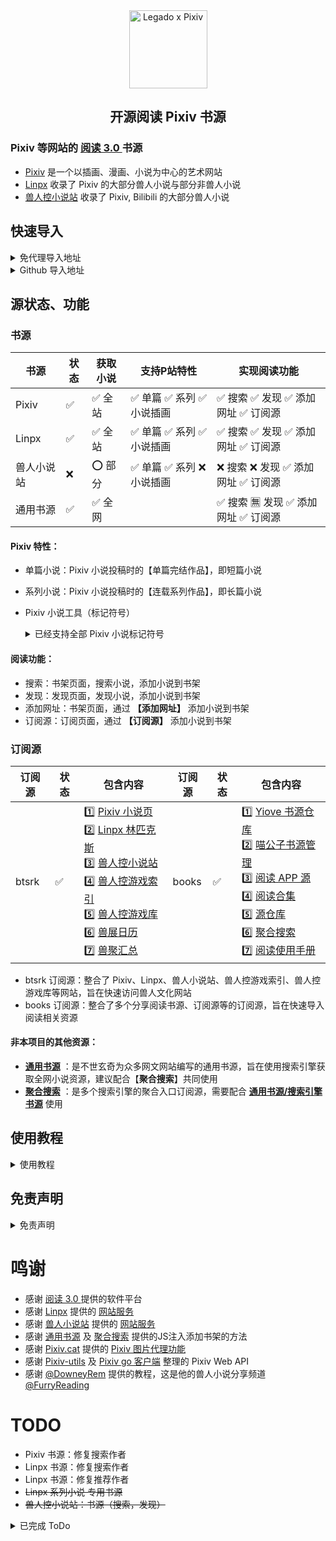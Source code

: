 <div align="center">
<img width="125" height="125" src="https://github.com/windyhusky/PixivSource/raw/main/doc/pic/Legado-Pixiv.png" alt="Legado x Pixiv"/>

## 开源阅读 Pixiv 书源
</div>


### Pixiv 等网站的 [阅读 3.0 ](https://github.com/gedoor/legado) 书源
- [Pixiv](https://www.pixiv.net/) 是一个以插画、漫画、小说为中心的艺术网站
- [Linpx](https://www.furrynovel.ink) 收录了 Pixiv 的大部分兽人小说与部分非兽人小说
- [兽人控小说站](https://www.furrynovel.com) 收录了 Pixiv, Bilibili 的大部分兽人小说


## 快速导入
<details>
<summary> 免代理导入地址 </summary>

| 名称         | 免代理导入网址                                                      |
| -------------| ------------------------------------------------------------------ |
| 所有书源　    | https://cdn.jsdelivr.net/gh/windyhusky/PixivSource@main/allbook.json |
| 所有订阅源　 | https://cdn.jsdelivr.net/gh/windyhusky/PixivSource@main/allrss.json |
| Pixiv 书源 　 | https://cdn.jsdelivr.net/gh/windyhusky/PixivSource@main/pixiv.json |
| Linpx 书源　 | https://cdn.jsdelivr.net/gh/windyhusky/PixivSource@main/linpx.json |
| 通用书源　   | https://cdn.jsdelivr.net/gh/windyhusky/PixivSource@main/normal.json |
| btsrk 订阅源 | https://cdn.jsdelivr.net/gh/windyhusky/PixivSource@main/btsrk.json |
| books 订阅源 | https://cdn.jsdelivr.net/gh/windyhusky/PixivSource@main/books.json |
- 免代理导入可能会有1天左右的更新延迟
</details>


<details>
<summary>  Github 导入地址 </summary>

| 名称          | Github 导入网址                                                        |   
| ------------ | ------------------------------------------------------------------ |
| 所有书源　    |  https://raw.githubusercontent.com/windyhusky/PixivSource/main/allbook.json |
| 所有订阅源　 | https://raw.githubusercontent.com/windyhusky/PixivSource/main/allrss.json |
| Pixiv 书源　 | https://raw.githubusercontent.com/windyhusky/PixivSource/main/pixiv.json | 
| Linpx 书源　 | https://raw.githubusercontent.com/windyhusky/PixivSource/main/linpx.json |       
| 通用书源　   | https://raw.githubusercontent.com/windyhusky/PixivSource/main/normal.json |     
| btsrk 订阅源 | https://raw.githubusercontent.com/windyhusky/PixivSource/main/btsrk.json |   
| books 订阅源 | https://raw.githubusercontent.com/windyhusky/PixivSource/main/books.json |    
- Github 导入无延迟
</details>


## 源状态、功能
### 书源
| 书源      | 状态 | 获取小说 | 支持P站特性 | 实现阅读功能 |
| --------- | --- | ------ | ---------- | ------------ |
| Pixiv     | ✅ | ✅ 全站 | ✅ 单篇 ✅ 系列 ✅ 小说插画 | ✅ 搜索 ✅ 发现 ✅ 添加网址 ✅ 订阅源 |
| Linpx     | ✅ | ✅ 全站 | ✅ 单篇 ✅ 系列 ✅ 小说插画 | ✅ 搜索 ✅ 发现 ✅ 添加网址 ✅ 订阅源 |
| 兽人小说站 | ❌ | ⭕️ 部分 | ✅ 单篇 ✅ 系列 ❌ 小说插画 | ❌ 搜索 ❌ 发现 ✅ 添加网址 ✅ 订阅源 |
| 通用书源   | ✅ | ✅ 全网 |  | ✅ 搜索 🈚️ 发现 ✅ 添加网址 ✅ 订阅源 |


#### Pixiv 特性：
- 单篇小说：Pixiv 小说投稿时的【单篇完结作品】，即短篇小说
- 系列小说：Pixiv 小说投稿时的【连载系列作品】，即长篇小说
- Pixiv 小说工具（标记符号）
  <details>
  <summary> 已经支持全部 Pixiv 小说标记符号 </summary>
  
  - ✅ 完美支持的标记符
    - ✅ `[uploadedimage:自动生成ID]` 通过上传图片添加插画
    - ✅ `[pixivimage:作品ID-序号]` 通过作品ID添加插画
  - ☑️ 受阅读功能限制，无法完美支持的标记符
    - ☑️ `[newpage]` 分页
    - ☑️ `[chapter:章节名称]` 添加本章标题
    - ☑️ `[jump:链接目标的页面编号]` 页面跳转
    - ☑️ `[[jumpuri:标题 > 链接目标的URL]]` 添加超链接
    - ☑️ `[[rb:汉字 > 注音]]` 添加注音
      - 当`注音`位置不是汉字时，使用括号注音：`[[rb:汉字 > 注音]]` => `汉字（注音）`
    - ☑️ `汉字《注音》`（选择`置き換える`后 Pixiv 会进行这样的替换）`汉字《注音》` => `[[rb:汉字 > 注音]]`
      - 当`注音`位置是汉字时，恢复被替换的书名号：`[[rb:汉字 > 注音]]` => `汉字《注音》`
  - 🈚️ 不支持的标记符
</details>


#### 阅读功能：
- 搜索：书架页面，搜索小说，添加小说到书架
- 发现：发现页面，发现小说，添加小说到书架
- 添加网址：书架页面，通过 **【添加网址】** 添加小说到书架
- 订阅源：订阅页面，通过 **【订阅源】** 添加小说到书架


### 订阅源
| 订阅源 | 状态 | 包含内容 | 订阅源 | 状态 | 包含内容 |
| ----- | ---- | -------|----- | ---- | ------- |
| btsrk | ✅ | 1️⃣ [Pixiv 小说页](https://www.pixiv.net/novel) <br /> 2️⃣ [Linpx 林匹克斯](https://www.furrynovel.ink) <br /> 3️⃣ [兽人控小说站](https://www.furrynovel.com) <br /> 4️⃣ [兽人控游戏索引](https://furrygames.top/zh-cn/list.html) <br /> 5️⃣ [兽人控游戏库](https://kemono.games/zh-Hans) <br /> 6️⃣ [兽展日历](https://www.furryeventchina.com) <br /> 7️⃣ [兽聚汇总](https://www.furryfusion.net/) | books | ✅ | 1️⃣ [Yiove 书源仓库](https://shuyuan.yiove.com) <br/> 2️⃣ [喵公子书源管理](http://yuedu.miaogongzi.net/gx.html) <br/> 3️⃣ [阅读 APP 源](https://legado.aoaostar.com) <br/> 4️⃣ [阅读合集](https://flowus.cn/share/923f5a35-6dcf-47d1-b8eb-b9c5ef3ed39b) <br/> 5️⃣ [源仓库](https://www.yckceo.com/yuedu/index/index.html) <br/> 6️⃣ [聚合搜索](https://legado.cn/thread-3723-1-1.html) <br/> 7️⃣ [阅读使用手册](https://www.yuque.com/legado/wiki) |

- btsrk 订阅源：整合了 Pixiv、Linpx、兽人小说站、兽人控游戏索引、兽人控游戏库等网站，旨在快速访问兽人文化网站
- books 订阅源：整合了多个分享阅读书源、订阅源等的订阅源，旨在快速导入阅读相关资源


#### 非本项目的其他资源：
- **[通用书源](https://github.com/bushixuanqi/book-source)** ：是不世玄奇为众多网文网站编写的通用书源，旨在使用搜索引擎获取全网小说资源，建议配合【**聚合搜索**】共同使用
- **[聚合搜索](https://legado.cn/thread-3723-1-1.html)** ：是多个搜索引擎的聚合入口订阅源，需要配合 **[通用书源/搜索引擎书源](http://yuedu.miaogongzi.net/gx.html)** 使用


## 使用教程
<details>
<summary> 使用教程 </summary>

> #### 0. [阅读是什么软件？阅读简介](./doc/ReadMe.md)
> #### 1. [Pixiv 书源的导入与使用](./doc/Pixiv.md)
> #### 2. [Linpx 书源的导入与使用](./doc/Linpx.md)
#### 此处教程由 [@FurryReading](https://t.me/FurryReading) 提供
</details>


## 免责声明
<details>
<summary>  免责声明 </summary>

1. 阅读只是一个做了很多便于阅读的功能的浏览器
2. 书源只是一个如何让阅读浏览器向网站请求并处理数据的方法
3. 作品数据均来自书源内使用的网站
4. 版权投诉请去源网站向站方投诉
</details>

# 鸣谢
- 感谢 [阅读 3.0 ](https://github.com/gedoor/legado) 提供的软件平台
- 感谢 [Linpx](https://github.com/libudu/linpx-web) 提供的 [网站服务](https://www.furrynovel.ink)
- 感谢 [兽人小说站](https://github.com/FurryNovel/Reader) 提供的 [网站服务](https://www.furrynovel.com)
- 感谢 [通用书源](https://github.com/bushixuanqi/book-source) 及 [聚合搜索](https://legado.cn/thread-3723-1-1.html) 提供的JS注入添加书架的方法
- 感谢 [Pixiv.cat](https://github.com/pixiv-cat/pixivcat-backend) 提供的 [Pixiv 图片代理功能](https://pixiv.cat)
- 感谢 [Pixiv-utils](https://github.com/AgMonk/pixiv-utils) 及 [Pixiv go 客户端](https://github.com/NateScarlet/pixiv) 整理的 Pixiv Web API
- 感谢 [@DowneyRem](https://github.com/DowneyRem) 提供的教程，这是他的兽人小说分享频道 [@FurryReading](https://t.me/FurryReading)


# TODO
- Pixiv 书源：修复搜索作者
- Linpx 书源：修复搜索作者
- Linpx 书源：修复推荐作者
- ~~Linpx 系列小说 专用书源~~
- ~~兽人控小说站：书源（搜索，发现）~~

<details>
<summary> 已完成 ToDo </summary>

- ✅ Pixiv 订阅源
- ✅ 兽人控小说站订阅源
- ✅ Pixiv 书源：关注作者最新小说（按照时间排序) https://github.com/windyhusky/PixivSource/issues/11
- ✅ Linpx 书源：推荐作者的小说
- ✅ Pixiv 书源：通过作品ID添加插画 [pixivimage:123-1] 
- ✅ Linpx 书源：通过作品ID添加插画 [pixivimage:123-1] （使用 pixiv.cat ）
- ✅ Pixiv 书源：添加网址加入书架；订阅源添加到书架
- ✅ Pixiv 书源：追更列表 https://github.com/windyhusky/PixivSource/issues/14
- ☑️ Pixiv 书源：每日每周排行榜 https://github.com/windyhusky/PixivSource/issues/13
- ✅ Pixiv 系列小说书源 
- ✅ Pixiv 书源：完善字数统计 https://github.com/windyhusky/PixivSource/issues/18
- ☑️ Pixiv 书源：显示更多信息 https://github.com/windyhusky/PixivSource/issues/17
- ✅ Pixiv & Linpx 书源：目录页添加小说更新时间
</details>


